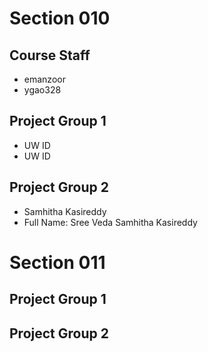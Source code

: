 # Section 010

## Course Staff

   * emanzoor
   * ygao328

## Project Group 1

   * UW ID
   * UW ID

## Project Group 2

   * Samhitha Kasireddy
   * Full Name: Sree Veda Samhitha Kasireddy

# Section 011

## Project Group 1

## Project Group 2
